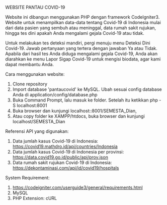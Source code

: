 WEBSITE PANTAU COVID-19

Website ini dibangun menggunakan PHP dengan framework CodeIgniter3. Website untuk menampilkan data-data tentang Covid-19
di Indonesia mulai dari data pasien yang sembuh atau meninggal, data rumah sakit rujukan, hingga tes dini apakah Anda mengalami
gejala Covid-19 atau tidak. 

Untuk melakukan tes deteksi mandiri, pergi menuju menu Deteksi Dini Covid-19. Jawab pertanyaan yang tertera dengan jawaban Ya atau Tidak. Apabila dari hasil tes Anda diduga mengalami gejala Covid-19, Anda akan diarahkan ke menu Lapor Sigap Covid-19 untuk mengisi biodata, agar kami dapat membantu Anda.

Cara menggunakan website:
1. Clone repository
2. Import database 'pantaucovid' ke MySQL. Ubah sesuai config database Anda di application/config/database.php
3. Buka Command Prompt, lalu masuk ke folder. Setelah itu ketikkan php -S localhost:8001
4. Buka browser dan kunjungi localhost::8001/SEMESTA_Dian,
5. Atau copy folder ke XAMPP/htdocs, buka browser dan kunjungi localhost/SEMESTA_Dian

Referensi API yang digunakan:
1. Data jumlah kasus Covid-19 di Indonesia: https://covid19.mathdro.id/api/countries/Indonesia
2. Data jumlah kasus Covid-19 di Indonesia per provinsi: https://data.covid19.go.id/public/api/prov.json
3. Data rumah sakit rujukan Covid-19 di Indonesia: https://dekontaminasi.com/api/id/covid19/hospitals

System Requirement:
1. https://codeigniter.com/userguide3/general/requirements.html
2. MySQL
3. PHP Extension: cURL